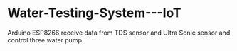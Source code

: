 # Water-Testing-System---IoT
Arduino ESP8266 receive data from TDS sensor and Ultra Sonic sensor and control three water pump

